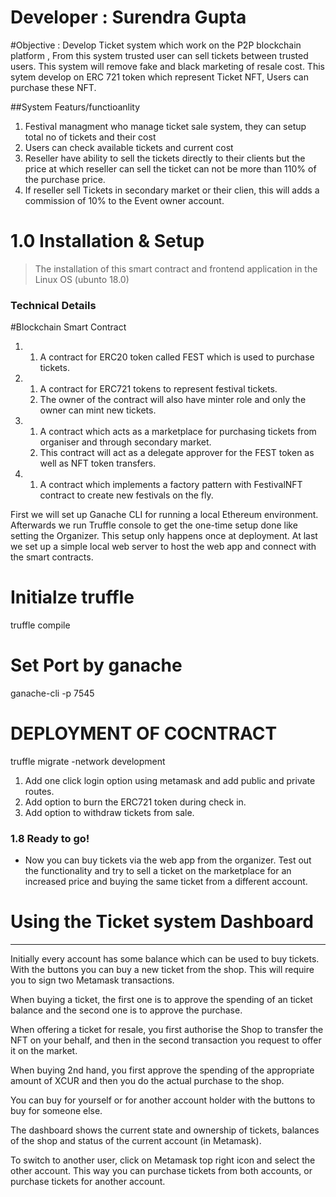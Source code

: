 # Developer : Surendra Gupta


#Objective : 
Develop Ticket system which work on the P2P blockchain platform , From this system trusted user can sell
tickets between trusted users. This system will remove fake and black marketing of resale cost. This sytem develop on
ERC 721 token which represent Ticket NFT, Users can purchase these NFT.

##System Featurs/functioanlity

1. Festival managment who manage ticket sale system, they can setup total no of tickets and their cost
2. Users can check available tickets and current cost 
3. Reseller have ability to sell the tickets directly to their clients but the price at which reseller can sell the ticket
   can not be more than 110% of the purchase price.
5. If reseller sell Tickets in secondary market or their clien, this will adds a commission of 10% to the Event owner account.

# 1.0 Installation & Setup
> The installation of this smart contract and frontend application in the Linux OS (ubunto 18.0)

### Technical Details
#Blockchain Smart Contract

1. 
    1. A contract for ERC20 token called FEST which is used to purchase tickets.
2. 
    1. A contract for ERC721 tokens to represent festival tickets.
    2. The owner of the contract will also have minter role and only the owner can mint new tickets.
3. 
    1. A contract which acts as a marketplace for purchasing tickets from organiser and through secondary market.
    2. This contract will act as a delegate approver for the FEST token as well as NFT token transfers.
4. 
    1. A contract which implements a factory pattern with FestivalNFT contract to create new festivals on the fly.
	

First we will set up Ganache CLI for running a local Ethereum environment. Afterwards we run Truffle console to get the one-time setup done like setting the Organizer. This setup only happens once at deployment.
At last we set up a simple local web server to host the web app and connect with the smart contracts.

# Initialze truffle 

truffle compile

# Set Port by ganache

ganache-cli -p 7545

# DEPLOYMENT OF COCNTRACT
truffle migrate -network development

1. Add one click login option using metamask and add public and private routes.
2. Add option to burn the ERC721 token during check in.
3. Add option to withdraw tickets from sale.

### 1.8 Ready to go!
- Now you can buy tickets via the web app from the organizer. Test out the functionality and try to sell a ticket on the marketplace for an increased price and buying the same ticket from a different account.

# Using the Ticket system Dashboard
-----------
Initially every account has some balance which can be used to buy tickets.
With the buttons you can buy a new ticket from the shop. This will require you to sign
two Metamask transactions.

When buying a ticket, the first one is to approve the spending of an ticket balance and the
second one is to approve the purchase.

When offering a ticket for resale, you first authorise the Shop to transfer the NFT on your
behalf, and then in the second transaction you request to offer it on the market.

When buying 2nd hand, you first approve the spending of the appropriate amount of XCUR and
then you do the actual purchase to the shop.

You can buy for yourself or for another account holder with the buttons to buy for someone else.

The dashboard shows the current state and ownership of tickets, balances of the shop and status of the current account (in Metamask).

To switch to another user, click on Metamask top right icon and select the other account. This way you can purchase tickets from both accounts, or purchase tickets for another account. 
